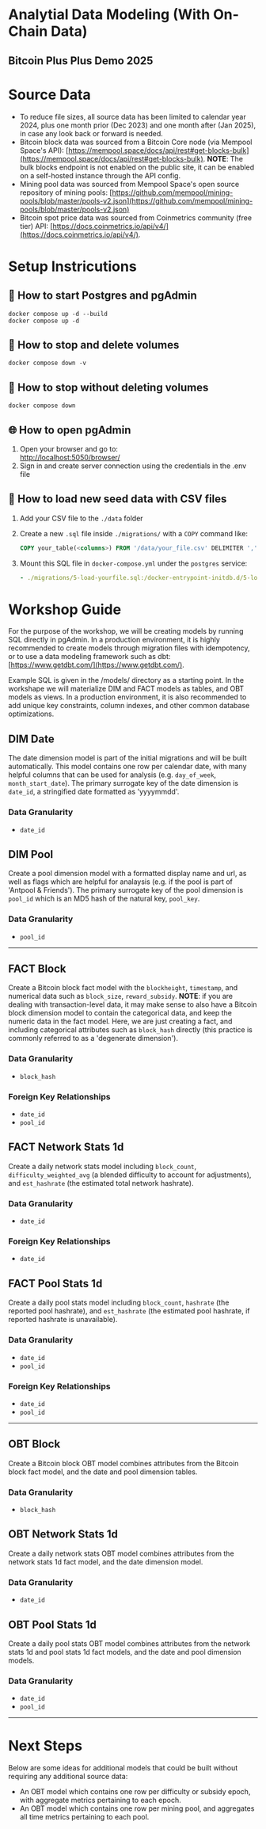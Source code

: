 # Analytial Data Modeling (With On-Chain Data)

## Bitcoin Plus Plus Demo 2025

# Source Data
- To reduce file sizes, all source data has been limited to calendar year 2024, plus one month prior (Dec 2023) and one month after (Jan 2025), in case any look back or forward is needed.
- Bitcoin block data was sourced from a Bitcoin Core node (via Mempool Space's API): [https://mempool.space/docs/api/rest#get-blocks-bulk](https://mempool.space/docs/api/rest#get-blocks-bulk). **NOTE**: The bulk blocks endpoint is not enabled on the public site, it can be enabled on a self-hosted instance through the API config.
- Mining pool data was sourced from Mempool Space's open source repository of mining pools: [https://github.com/mempool/mining-pools/blob/master/pools-v2.json](https://github.com/mempool/mining-pools/blob/master/pools-v2.json)
- Bitcoin spot price data was sourced from Coinmetrics community (free tier) API: [https://docs.coinmetrics.io/api/v4/](https://docs.coinmetrics.io/api/v4/).

# Setup Instricutions

## 🚀 How to start Postgres and pgAdmin
```
docker compose up -d --build
docker compose up -d
```

## 🛑 How to stop and delete volumes
```
docker compose down -v
```

## 🛑 How to stop without deleting volumes
```
docker compose down
```

## 🌐 How to open pgAdmin
1. Open your browser and go to:  
[http://localhost:5050/browser/](http://localhost:5050/browser/)
2. Sign in and create server connection using the credentials in the .env file

## 📁 How to load new seed data with CSV files
1. Add your CSV file to the `./data` folder
2. Create a new `.sql` file inside `./migrations/` with a `COPY` command like:

   ```sql
   COPY your_table(<columns>) FROM '/data/your_file.csv' DELIMITER ',' CSV HEADER;
   ```

3. Mount this SQL file in `docker-compose.yml` under the `postgres` service:
   ```yaml
   - ./migrations/5-load-yourfile.sql:/docker-entrypoint-initdb.d/5-load-yourfile.sql
   ```

# Workshop Guide
For the purpose of the workshop, we will be creating models by running SQL directly in pgAdmin. In a production environment, it is highly recommended to create models through migration files with idempotency, or to use a data modeling framework such as dbt: [https://www.getdbt.com/](https://www.getdbt.com/).

Example SQL is given in the /models/ directory as a starting point. In the workshape we will materialize DIM and FACT models as tables, and OBT models as views. In a production environment, it is also recommended to add unique key constraints, column indexes, and other common database optimizations.

## DIM Date
The date dimension model is part of the initial migrations and will be built automatically. This model contains one row per calendar date, with many helpful columns that can be used for analysis (e.g. `day_of_week`, `month_start_date`). The primary surrogate key of the date dimension is `date_id`, a stringified date formatted as 'yyyymmdd'.

### Data Granularity
- `date_id`

## DIM Pool
Create a pool dimension model with a formatted display name and url, as well as flags which are helpful for analaysis (e.g. if the pool is part of 'Antpool & Friends'). The primary surrogate key of the pool dimension is `pool_id` which is an MD5 hash of the natural key, `pool_key`.

### Data Granularity
- `pool_id`

---

## FACT Block
Create a Bitcoin block fact model with the `blockheight`, `timestamp`, and numerical data such as `block_size`, `reward_subsidy`. **NOTE**: if you are dealing with transaction-level data, it may make sense to also have a Bitcoin block dimension model to contain the categorical data, and keep the numeric data in the fact model. Here, we are just creating a fact, and including categorical attributes such as `block_hash` directly (this practice is commonly referred to as a 'degenerate dimension').

### Data Granularity
- `block_hash`

### Foreign Key Relationships
- `date_id`
- `pool_id`

## FACT Network Stats 1d
Create a daily network stats model including `block_count`, `difficulty_weighted_avg` (a blended difficulty to account for adjustments), and `est_hashrate` (the estimated total network hashrate).

### Data Granularity
- `date_id`

### Foreign Key Relationships
- `date_id`

## FACT Pool Stats 1d
Create a daily pool stats model including `block_count`, `hashrate` (the reported pool hashrate), and `est_hashrate` (the estimated pool hashrate, if reported hashrate is unavailable).

### Data Granularity
- `date_id`
- `pool_id`

### Foreign Key Relationships
- `date_id`
- `pool_id`

---

## OBT Block
Create a Bitcoin block OBT model combines attributes from the Bitcoin block fact model, and the date and pool dimension tables.

### Data Granularity
- `block_hash`

## OBT Network Stats 1d
Create a daily network stats OBT model combines attributes from the network stats 1d fact model, and the date dimension model.

### Data Granularity
- `date_id`

## OBT Pool Stats 1d
Create a daily pool stats OBT model combines attributes from the network stats 1d and pool stats 1d fact models, and the date and pool dimension models.

### Data Granularity
- `date_id`
- `pool_id`

---

# Next Steps
Below are some ideas for additional models that could be built without requiring any additional source data:
- An OBT model which contains one row per difficulty or subsidy epoch, with aggregate metrics pertaining to each epoch.
- An OBT model which contains one row per mining pool, and aggregates all time metrics pertaining to each pool.
